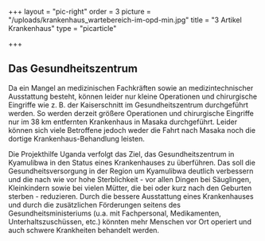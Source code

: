 +++
layout = "pic-right"
order = 3
picture = "/uploads/krankenhaus_wartebereich-im-opd-min.jpg"
title = "3 Artikel Krankenhaus"
type = "picarticle"

+++
## Das Gesundheitszentrum

Da ein Mangel an medizinischen Fachkräften sowie an medizintechnischer Ausstattung besteht, können leider nur kleine Operationen und chirurgische Eingriffe wie z. B. der Kaiserschnitt im Gesundheitszentrum durchgeführt werden. So werden derzeit größere Operationen und chirurgische Eingriffe nur im 38 km entfernten Krankenhaus in Masaka durchgeführt. Leider können sich viele Betroffene jedoch weder die Fahrt nach Masaka noch die dortige Krankenhaus-Behandlung leisten.

Die Projekthilfe Uganda verfolgt das Ziel, das Gesundheitszentrum in Kyamulibwa in den Status eines Krankenhauses zu überführen. Das soll die Gesundheitsversorgung in der Region um Kyamulibwa deutlich verbessern und die nach wie vor hohe Sterblichkeit - vor allen Dingen bei Säuglingen, Kleinkindern sowie bei vielen Mütter, die bei oder kurz nach den Geburten sterben - reduzieren. Durch die bessere Ausstattung eines Krankenhauses und durch die zusätzlichen Förderungen seitens des Gesundheitsministeriums (u.a. mit Fachpersonal, Medikamenten, Unterhaltszuschüssen, etc.) könnten mehr Menschen vor Ort operiert und auch schwere Krankheiten behandelt werden.